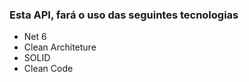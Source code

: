 <h3>Esta API, fará o uso das seguintes tecnologias </h3>
<ul>
  <li>Net 6</li>
  <li>Clean Architeture</li>
  <li>SOLID</li>
  <li>Clean Code</li>
</ul>
